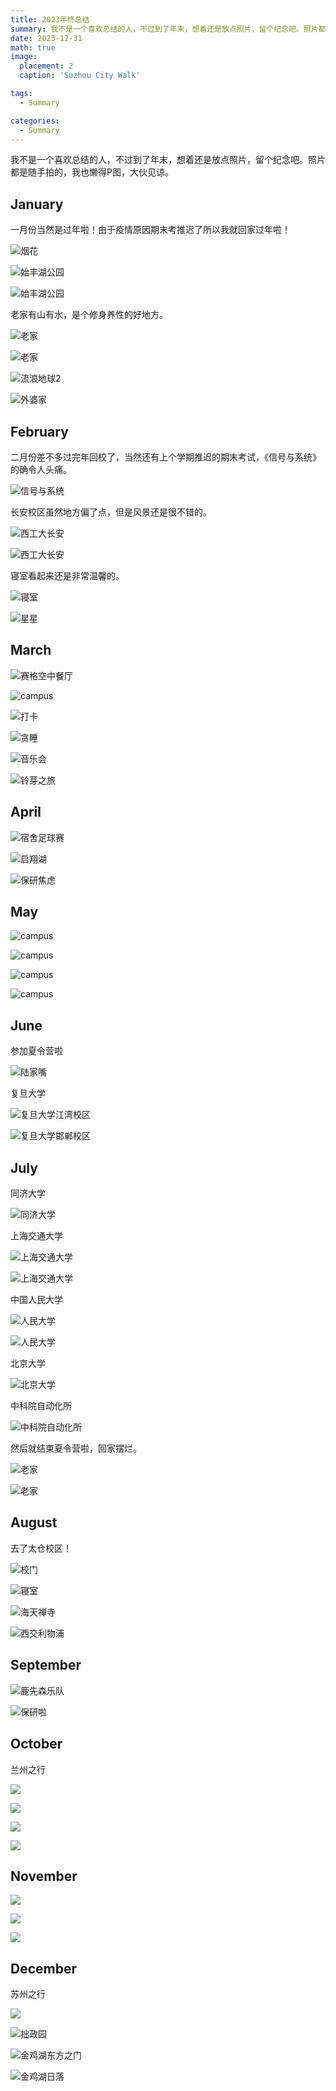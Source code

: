 ```yaml
---
title: 2023年终总结
summary: 我不是一个喜欢总结的人，不过到了年末，想着还是放点照片，留个纪念吧。照片都是随手拍的，我也懒得P图，大伙见谅。
date: 2023-12-31
math: true
image:
  placement: 2
  caption: 'Suzhou City Walk'

tags:
  - Summary

categories:
  - Summary
---
```


我不是一个喜欢总结的人，不过到了年末，想着还是放点照片，留个纪念吧。照片都是随手拍的，我也懒得P图，大伙见谅。

## January

一月份当然是过年啦！由于疫情原因期末考推迟了所以我就回家过年啦！

![烟花](my-home-fireworks.jpg "在家拍的烟花")

![始丰湖公园](shifeng-park.jpg "始丰湖公园")

![始丰湖公园](shifeng-park2.jpg "始丰湖公园")

老家有山有水，是个修身养性的好地方。

![老家](hometown1.jpg "老家")

![老家](hometown2.jpg "老家")

![流浪地球2](the-wandering-earth.jpg "流浪地球2")

![外婆家](anhui-hometown.jpg "外婆家")

## February

二月份差不多过完年回校了，当然还有上个学期推迟的期末考试，《信号与系统》的确令人头痛。

![信号与系统](signal.jpg "很多概念你已经有了，所以再学后面就忘掉了")

长安校区虽然地方偏了点，但是风景还是很不错的。

![西工大长安](nwpu1.jpg "西工大长安")

![西工大长安](nwpu2.jpg "西工大长安")

寝室看起来还是非常温馨的。

![寝室](dorm.jpg "寝室")

![星星](star.jpg "星星")

## March

![赛格空中餐厅](xi'an-city.jpg "赛格空中餐厅")

![campus](campus.jpg "校园")

![打卡](daka.jpg "你猜猜我拿那么多手机上课是为什么")

![贪睡](sleep.jpg "睡眠提升GPA")

![音乐会](city2.jpg "音乐会")

![铃芽之旅](suzume.jpg "铃芽之旅")

## April

![宿舍足球赛](dorm2.jpg "宿舍足球赛")

![启翔湖](qixiang-lake.jpg "启翔湖")

![保研焦虑](offer.jpg "offer快来")

## May

![campus](campus2.jpg "校园")

![campus](campus3.jpg "校园")

![campus](campus4.jpg "校园")

![campus](campus5.jpg "校园")

## June

参加夏令营啦

![陆家嘴](shanghai1.jpg "陆家嘴")

复旦大学

![复旦大学江湾校区](fdu1.jpg "复旦大学江湾校区")

![复旦大学邯郸校区](fdu2.jpg "复旦大学邯郸校区光华楼")

## July

同济大学

![同济大学](tongjiU.jpg "同济大学")

上海交通大学

![上海交通大学](sjtu1.jpg "上海交通大学")

![上海交通大学](sjtu2.jpg "上海交通大学")

中国人民大学

![人民大学](ruc.jpg "中国人民大学")

![人民大学](ruc2.jpg "中国人民大学立德楼")

北京大学

![北京大学](pku.jpg "北京大学")

中科院自动化所

![中科院自动化所](ia.jpg "中科院自动化所")

然后就结束夏令营啦，回家摆烂。

![](hometown3.jpg "老家")

![](hometown4.jpg "老家")

## August

去了太仓校区！

![](taicang1.jpg "校门")

![](taicang2.jpg "寝室")

![](taicang3.jpg "海天禅寺")

![](xjtlu.jpg "西交利物浦")

## September

![](campus6.jpg "鹿先森乐队")

![](baoyan.jpg "保研啦")

## October

兰州之行

![](lanzhou1.jpg)

![](lanzhou2.jpg)

![](lanzhou3.jpg)

![](lanzhou4.jpg)

## November

![](sjtu3.jpg)

![](sjtu4.jpg)

![](lab.jpg)

## December

苏州之行

![](suzhou4.jpg)

![](suzhou3.jpg "拙政园")

![](suzhou2.jpg "金鸡湖东方之门")

![](suzhou1.jpg "金鸡湖日落")
